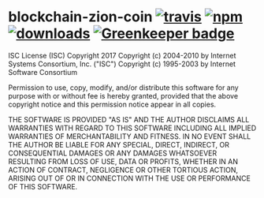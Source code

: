 # blockchain-zion-coin [![travis][travis-image]][travis-url] [![npm][npm-image]][npm-url] [![downloads][downloads-image]][downloads-url] [![Greenkeeper badge](https://badges.greenkeeper.io/zion-coin/blockchain-zion-coin.svg)](https://greenkeeper.io/)

[travis-image]: https://travis-ci.org/zion-coin/blockchain-zion-coin.svg?branch=master
[travis-url]: https://travis-ci.org/zion-coin/blockchain-zion-coin
[npm-image]: https://img.shields.io/npm/v/blockchain-zion-coin.svg
[npm-url]: https://npmjs.org/package/blockchain-zion-coin
[downloads-image]: https://img.shields.io/npm/dm/blockchain-zion-coin.svg
[downloads-url]: https://npmjs.org/package/blockchain-zion-coin



ISC License (ISC)
Copyright 2017 <Zion Coin>
Copyright (c) 2004-2010 by Internet Systems Consortium, Inc. ("ISC")
Copyright (c) 1995-2003 by Internet Software Consortium


Permission to use, copy, modify, and/or distribute this software for any purpose with or without fee is hereby granted, provided that the above copyright notice and this permission notice appear in all copies.

THE SOFTWARE IS PROVIDED "AS IS" AND THE AUTHOR DISCLAIMS ALL WARRANTIES WITH REGARD TO THIS SOFTWARE INCLUDING ALL IMPLIED WARRANTIES OF MERCHANTABILITY AND FITNESS. IN NO EVENT SHALL THE AUTHOR BE LIABLE FOR ANY SPECIAL, DIRECT, INDIRECT, OR CONSEQUENTIAL DAMAGES OR ANY DAMAGES WHATSOEVER RESULTING FROM LOSS OF USE, DATA OR PROFITS, WHETHER IN AN ACTION OF CONTRACT, NEGLIGENCE OR OTHER TORTIOUS ACTION, ARISING OUT OF OR IN CONNECTION WITH THE USE OR PERFORMANCE OF THIS SOFTWARE.

